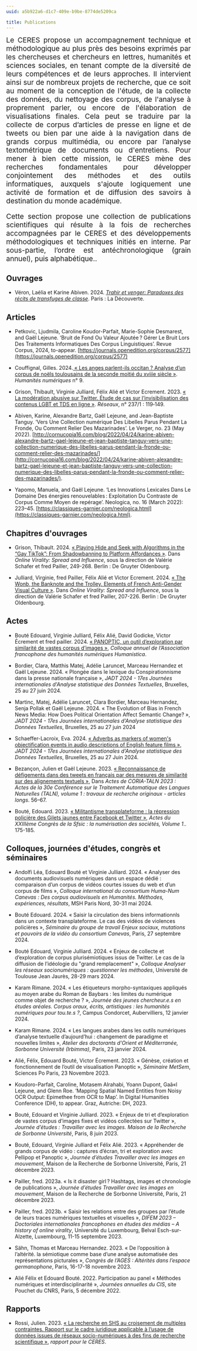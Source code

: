 ```yaml
---
uuid: a5b922a6-d1c7-409e-b9be-8774de5209ca

title: Publications
---
```


<div style="position:relative; font-size:19px; text-align: justify; text-justify: inter-word;">Le CERES propose un accompagnement technique et méthodologique au plus près des besoins exprimés par les chercheuses et chercheurs en lettres, humanités et sciences sociales, en tenant compte de la diversité de leurs compétences et de leurs approches. Il intervient ainsi sur de nombreux projets de recherche, que ce soit au moment de la conception de l'étude, de la collecte des données, du nettoyage des corpus, de l'analyse à proprement parler, ou encore de l'élaboration de visualisations finales. Cela peut se traduire par la collecte de corpus d’articles de presse en ligne et de tweets ou bien par une aide à la navigation dans de grands corpus multimédia, ou encore par l’analyse textométrique de documents ou d'entretiens. Pour mener à bien cette mission, le CERES mène des recherches fondamentales pour développer conjointement des méthodes et des outils informatiques, auxquels s'ajoute logiquement une activité de formation et de diffusion des savoirs à destination du monde académique.

Cette section propose une collection de publications scientifiques qui résulte à la fois de recherches accompagnées par le CERES et des développements méthodologiques et techniques initiés en interne. Par sous-partie, l’ordre est antéchronologique (grain annuel), puis alphabétique..</div>

## Ouvrages

- Véron, Laélia et Karine Abiven. 2024. [_Trahir et venger: Paradoxes des récits de transfuges de classe_](https://www.editionsladecouverte.fr/trahir_et_venger-9782348082610). Paris : La Découverte.

## Articles 

- Petkovic, Ljudmila, Caroline Koudor-Parfait, Marie-Sophie Desmarest, and Gaël Lejeune. ‘Bruit de Fond Ou Valeur Ajoutée ? Gérer Le Bruit Lors Des Traitements Informatiques Des Corpus Linguistiques’. Revue Corpus, 2024, to-appear. [https://journals.openedition.org/corpus/2577](https://journals.openedition.org/corpus/2577)
- Couffignal, Gilles. 2024.[ « Les anges parlent-ils occitan ? Analyse d’un corpus de noëls toulousains de la seconde moitié du xviiie siècle »](http://journals.openedition.org/revuehn/4043). _Humanités numériques_ n° 9.

- Grison, Thibault, Virginie Julliard, Félix Alié et Victor Ecrement. 2023. [« La modération abusive sur Twitter. Étude de cas sur l’invisibilisation des contenus LGBT et TDS en ligne »](https://shs.cairn.info/revue-reseaux-2023-1-page-119?lang=fr). _Réseaux_, n° 237/1 : 119‑149.

- Abiven, Karine, Alexandre Bartz, Gaël Lejeune, and Jean-Baptiste Tanguy. ‘Vers Une Collection numérique Des Libelles Parus Pendant La Fronde, Ou Comment Relier Des Mazarinades’. Le Verger, no. 23 (May 2022). [http://cornucopia16.com/blog/2022/04/24/karine-abiven-alexandre-bartz-gael-lejeune-et-jean-baptiste-tanguy-vers-une-collection-numerique-des-libelles-parus-pendant-la-fronde-ou-comment-relier-des-mazarinades/](http://cornucopia16.com/blog/2022/04/24/karine-abiven-alexandre-bartz-gael-lejeune-et-jean-baptiste-tanguy-vers-une-collection-numerique-des-libelles-parus-pendant-la-fronde-ou-comment-relier-des-mazarinades/).

- Yapomo, Manuela, and Gaël Lejeune. ‘Les Innovations Lexicales Dans Le Domaine Des énergies renouvelables : Exploitation Du Contraste de Corpus Comme Moyen de repérage’. Neologica, no. 16 (March 2022): 223–45. [https://classiques-garnier.com/neologica.html](https://classiques-garnier.com/neologica.html).


## Chapitres d'ouvrages

- Grison, Thibault. 2024. [« Playing Hide and Seek with Algorithms in the “Gay TikTok”: From Shadowbanning to Platform Affordances »](https://www.degruyter.com/document/doi/10.1515/9783111311371-013/html). Dans _Online Virality: Spread and Influence_, sous la direction de Valérie Schafer et fred Pailler, 249-268. Berlin : De Gruyter Oldenbourg.

- Julliard, Virginie, fred Pailler, Félix Alié et Victor Ecrement. 2024. [« The Wonb, the Banknote and the Trolley. Elements of French Anti-Gender Visual Culture »](https://www.degruyter.com/document/doi/10.1515/9783111311371-011/html). Dans _Online Virality: Spread and Influence_, sous la direction de Valérie Schafer et fred Pailler, 207-226. Berlin : De Gruyter Oldenbourg.

## Actes

- Bouté Edouard, Virginie Julliard, Félix Alié, David Godicke, Victor Écrement et fred pailler. 2024. [« PANOPTIC, un outil d’exploration par similarité de vastes corpus d’images »](https://hal.science/hal-04687627), _Colloque annuel de l’Association francophone des humanités numériques Humanistica_.

- Bordier, Clara, Matthis Matej, Adélie Laruncet, Marceau Hernandez et Gaël Lejeune. 2024. « Plongée dans le lexique du Conspirationnisme dans la presse nationale française », _JADT 2024 - 17es Journées internationales d'Analyse statistique des Données Textuelles_, Bruxelles, 25 au 27 juin 2024.
- Martinc, Matej, Adélie Laruncet, Clara Bordier, Marceau Hernandez, Senja Pollak et Gaël Lejeune. 2024. « The Evolution of Bias in French News Media: How Does Political Orientation Affect Semantic Change? », _JADT 2024 - 17es Journées internationales d'Analyse statistique des Données Textuelles_, Bruxelles, 25 au 27 juin 2024

- Schaeffer-Lacroix, Eva. 2024. [« Adverbs as markers of women's objectification events in audio descriptions of English feature films »](https://hal.science/hal-04631271v1), _JADT 2024 - 17es Journées internationales d'Analyse statistique des Données Textuelles_, Bruxelles, 25 au 27 Juin 2024.

- Bezançon, Julien et Gaël Lejeune. 2023. [« Reconnaissance de défigements dans des tweets en français par des mesures de similarité sur des alignements textuels »](https://hal.science/hal-04130174/), Dans _Actes de CORIA-TALN 2023 : Actes de la 30e Conférence sur le Traitement Automatique des Langues Naturelles (TALN), volume 1 : travaux de recherche originaux - articles longs_. 56–67.

- Bouté, Edouard. 2023. [« Militantisme transplateforme : la répression policière des Gilets jaunes entre Facebook et Twitter »](https://edouardboute.github.io/files/Boute_SFSIC2023.pdf), _Actes du XXIIIème Congrès de la Sfsic : la numérisation des sociétés, Volume 1_.. 175-185.

## Colloques, journées d'études, congrès et séminaires

- Andolfi Léa, Edouard Bouté et Virginie Julliard. 2024. « Analyser des documents audiovisuels numériques dans un espace dédié : comparaison d’un corpus de vidéos courtes issues du web et d’un corpus de films », _Colloque international du consortium Huma-Num Canevas : Des corpus audiovisuels en Humanités. Méthodes, expériences, résultats_, MSH Paris Nord, 30-31 mai 2024.


- Bouté Edouard. 2024. « Saisir la circulation des biens informationnls dans un contexte transplateforme. Le cas des vidéos de violences policières », _Séminaire du groupe de travail Enjeux sociaux, mutations et pouvoirs de la vidéo du consortium Canevas_, Paris, 27 septembre 2024.

- Bouté Edouard, Virginie Julliard. 2024. « Enjeux de collecte et d’exploration de corpus plurisémiotiques issus de Twitter. Le cas de la diffusion de l’idéologie du "grand remplacement" », _Colloque Analyser les réseaux socionumériques : questionner les méthodes_, Université de Toulouse Jean Jaurès, 28-29 mars 2024.

- Karam Rimane. 2024.  « Les étiqueteurs morpho-syntaxiques appliqués au moyen arabe du Roman de Baybars : les limites du numérique comme objet de recherche ? », _Journée des jeunes chercheur.e.s en études aréales. Corpus oraux, écrits, artistiques : les humanités numériques pour tou.te.s ?_, Campus Condorcet, Aubervilliers, 12 janvier 2024.

- Karam Rimane. 2024. « Les langues arabes dans les outils numériques d’analyse textuelle d’aujourd’hui : changement de paradigme et nouvelles limites », _Atelier des doctorants d'Orient et Méditerranée, Sorbonne Université (Irbimma)_, Paris, 23 janvier 2024.



- Alié, Félix, Edouard Bouté, Victor Écrement. 2023. « Génèse, création et fonctionnement de l’outil de visualisation Panoptic », _Séminaire MetSem_, Sciences Po Paris, 23 Novembre 2023.

- Koudoro-Parfait, Caroline, Motasem Alrahabi, Yoann Dupont, Gaã«l Lejeune, and Glenn Roe. ‘Mapping Spatial Named Entities from Noisy OCR Output: Epimethee from OCR to Map’. In Digital Humanities Conference (DH), to appear. Graz, Autriche: DH, 2023.

- Bouté, Edouard et Virginie Julliard. 2023. « Enjeux de tri et d’exploration de vastes corpus d’images fixes et vidéos collectées sur Twitter », _Journée d’études : Travailler avec les images. Maison de la Recherche de Sorbonne Université_, Paris, 8 juin 2023.

- Bouté, Edouard, Virginie Julliard et  Félix Alié. 2023. « Appréhender de grands corpus de vidéo : captures d’écran, tri et exploration avec Pellipop et Panoptic », _Journée d’études Travailler avec les images en mouvement_, Maison de la Recherche de Sorbonne Université, Paris, 21 décembre 2023.

- Pailler, fred. 2023a. « Is it disaster girl ? Hashtags, images et chronologie de publications », _Journée d’études Travailler avec les images en mouvement_, Maison de la Recherche de Sorbonne Université, Paris, 21 décembre 2023.

- Pailler, fred. 2023b. « Saisir les relations entre des groupes par l’étude de leurs traces numériques textuelles et visuelles », _DIFEM 2023 – Doctoriales internationales francophones en études des médias – A history of online virality_, Université du Luxembourg, Belval Esch-sur-Alzette, Luxembourg, 11-15 septembre 2023.

- Sähn, Thomas et Marceau Hernandez. 2023. « De l’opposition à l’altérité. la sémiotique comme base d’une analyse automatisée des représentations picturales », _Congrès de l’AGES : Altérités dans l’espace germanophone_, Paris, 16-17-18 novembre 2023.

- Alié Félix et Edouard Bouté. 2022. Participation au panel « Méthodes numériques et interdisciplinarité », _Journées annuelles du CIS_, site Pouchet du CNRS, Paris, 5 décembre 2022.

## Rapports

- Rossi, Julien. 2023. [« La recherche en SHS au croisement de multiples contraintes. Rapport sur le cadre juridique applicable à l’usage de données issues de réseaux socio-numériques à des fins de recherche scientifique »](https://ceres.sorbonne-universite.fr/5d215a28-7921-483b-9fa3-018751904eb0/), _rapport pour le CERES_.
